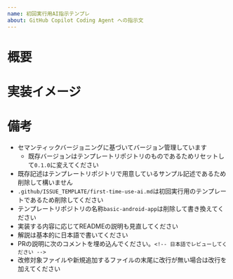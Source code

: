 ```yaml
---
name: 初回実行用AI指示テンプレ
about: GitHub Copilot Coding Agent への指示文
---
```


# 概要


# 実装イメージ


# 備考
- セマンティックバージョニングに基づいてバージョン管理しています
  - 既存バージョンはテンプレートリポジトリのものであるためリセットして`0.1.0`に変えてください
- 既存記述はテンプレートリポジトリで用意しているサンプル記述であるため削除して構いません
- `.github/ISSUE_TEMPLATE/first-time-use-ai.md`は初回実行用のテンプレートであるため削除してください
- テンプレートリポジトリの名称`basic-android-app`は削除して書き換えてください
- 実装する内容に応じてREADMEの説明も見直してください
- 解説は基本的に日本語で書いてください
- PRの説明に次のコメントを埋め込んでください。`<!-- 日本語でレビューしてください -->`
- 改修対象ファイルや新規追加するファイルの末尾に改行が無い場合は改行を加えてください
